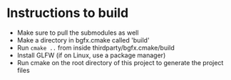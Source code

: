 # Instructions to build
- Make sure to pull the submodules as well
- Make a directory in bgfx.cmake called 'build'
- Run `cmake ..` from inside thirdparty/bgfx.cmake/build
- Install GLFW (if on Linux, use a package manager)
- Run cmake on the root directory of this project to generate the project files
